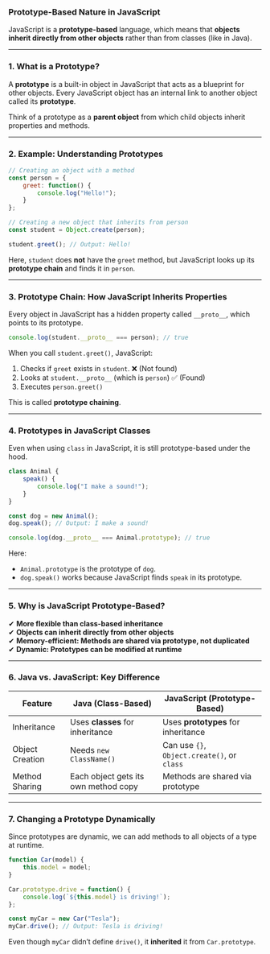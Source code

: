 ### **Prototype-Based Nature in JavaScript**
JavaScript is a **prototype-based** language, which means that **objects inherit directly from other objects** rather than from classes (like in Java).

---

### **1. What is a Prototype?**
A **prototype** is a built-in object in JavaScript that acts as a blueprint for other objects. Every JavaScript object has an internal link to another object called its **prototype**.

Think of a prototype as a **parent object** from which child objects inherit properties and methods.

---

### **2. Example: Understanding Prototypes**
```javascript
// Creating an object with a method
const person = {
    greet: function() {
        console.log("Hello!");
    }
};

// Creating a new object that inherits from person
const student = Object.create(person);

student.greet(); // Output: Hello!
```
Here, `student` does **not** have the `greet` method, but JavaScript looks up its **prototype chain** and finds it in `person`.

---

### **3. Prototype Chain: How JavaScript Inherits Properties**
Every object in JavaScript has a hidden property called `__proto__`, which points to its prototype.

```javascript
console.log(student.__proto__ === person); // true
```
When you call `student.greet()`, JavaScript:
1. Checks if `greet` exists in `student`. ❌ (Not found)
2. Looks at `student.__proto__` (which is `person`) ✅ (Found)
3. Executes `person.greet()`

This is called **prototype chaining**.

---

### **4. Prototypes in JavaScript Classes**
Even when using `class` in JavaScript, it is still prototype-based under the hood.

```javascript
class Animal {
    speak() {
        console.log("I make a sound!");
    }
}

const dog = new Animal();
dog.speak(); // Output: I make a sound!

console.log(dog.__proto__ === Animal.prototype); // true
```
Here:
- `Animal.prototype` is the prototype of `dog`.
- `dog.speak()` works because JavaScript finds `speak` in its prototype.

---

### **5. Why is JavaScript Prototype-Based?**
✔ **More flexible than class-based inheritance**  
✔ **Objects can inherit directly from other objects**  
✔ **Memory-efficient: Methods are shared via prototype, not duplicated**  
✔ **Dynamic: Prototypes can be modified at runtime**  

---

### **6. Java vs. JavaScript: Key Difference**
| Feature         | Java (Class-Based) | JavaScript (Prototype-Based) |
|---------------|----------------|----------------|
| Inheritance  | Uses **classes** for inheritance | Uses **prototypes** for inheritance |
| Object Creation | Needs `new ClassName()` | Can use `{}`, `Object.create()`, or `class` |
| Method Sharing | Each object gets its own method copy | Methods are shared via prototype |

---

### **7. Changing a Prototype Dynamically**
Since prototypes are dynamic, we can add methods to all objects of a type at runtime.

```javascript
function Car(model) {
    this.model = model;
}

Car.prototype.drive = function() {
    console.log(`${this.model} is driving!`);
};

const myCar = new Car("Tesla");
myCar.drive(); // Output: Tesla is driving!
```
Even though `myCar` didn’t define `drive()`, it **inherited** it from `Car.prototype`.

